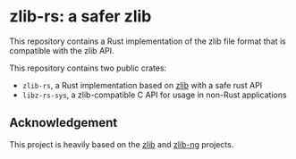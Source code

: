 # zlib-rs: a safer zlib

This repository contains a Rust implementation of the zlib file format that is compatible with the zlib API. 

This repository contains two public crates:

* `zlib-rs`, a Rust implementation based on [zlib](https://www.zlib.net/manual.html)
  with a safe rust API
* `libz-rs-sys`, a zlib-compatible C API for usage in non-Rust
  applications

## Acknowledgement

This project is heavily based on the [zlib](https://github.com/madler/zlib) and
[zlib-ng](https://github.com/zlib-ng/zlib-ng) projects.
